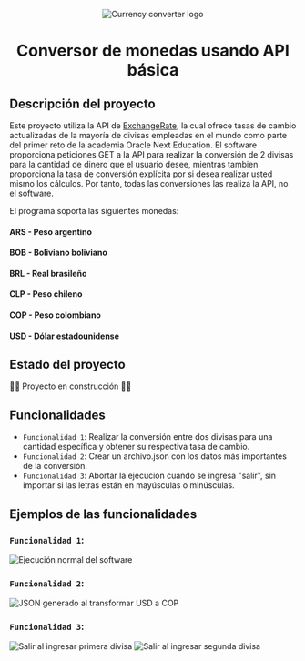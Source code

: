 <p align="center">
  <img src="https://github.com/JackReinald/challenge1_conversorDeMonedas/assets/83184806/f105b503-cbf3-4daa-8680-9d87c0d058dd" alt="Currency converter logo"/>
</p>
<h1 align="center"> Conversor de monedas usando API básica </h1>

## Descripción del proyecto
Este proyecto utiliza la API de [ExchangeRate](https://www.exchangerate-api.com/docs/overview), la cual ofrece tasas de cambio actualizadas de la mayoría de
divisas empleadas en el mundo como parte del primer reto de la academia Oracle Next Education. El software proporciona peticiones GET a la API para realizar
la conversión de 2 divisas para la cantidad de dinero que el usuario desee, mientras tambien proporciona la tasa de conversión explícita por si desea realizar
usted mismo los cálculos. Por tanto, todas las conversiones las realiza la API, no el software.

El programa soporta las siguientes monedas:
#### ARS - Peso argentino
#### BOB - Boliviano boliviano
#### BRL - Real brasileño
#### CLP - Peso chileno
#### COP - Peso colombiano
#### USD - Dólar estadounidense

## Estado del proyecto
:construction::construction: Proyecto en construcción :construction::construction:

## Funcionalidades
- `Funcionalidad 1`: Realizar la conversión entre dos divisas para una cantidad específica y obtener su respectiva tasa de cambio.
- `Funcionalidad 2`: Crear un archivo.json con los datos más importantes de la conversión.
- `Funcionalidad 3`: Abortar la ejecución cuando se ingresa "salir", sin importar si las letras están en mayúsculas o minúsculas.

## Ejemplos de las funcionalidades
### `Funcionalidad 1`:
![Ejecución normal del software](https://github.com/JackReinald/challenge1_conversorDeMonedas/assets/83184806/5e2fa195-bb87-4ac9-bbfa-ab96b745f2bc)
### `Funcionalidad 2`:
![JSON generado al transformar USD a COP](https://github.com/JackReinald/challenge1_conversorDeMonedas/assets/83184806/db11ed5f-51b4-48d4-9f09-f75c8ecec69b)
### `Funcionalidad 3`:
![Salir al ingresar primera divisa](https://github.com/JackReinald/challenge1_conversorDeMonedas/assets/83184806/558bbbdd-5f34-4acf-bf00-c4b3b48ea2b0) ![Salir al ingresar segunda divisa](https://github.com/JackReinald/challenge1_conversorDeMonedas/assets/83184806/3c1e9e90-7cc4-480e-a38e-143feea2a8ea)







